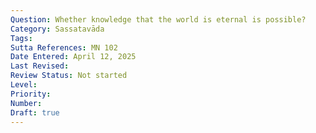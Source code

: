 ```yaml
---
Question: Whether knowledge that the world is eternal is possible?
Category: Sassatavāda
Tags:
Sutta References: MN 102
Date Entered: April 12, 2025
Last Revised:
Review Status: Not started
Level: 
Priority: 
Number: 
Draft: true
---
```

